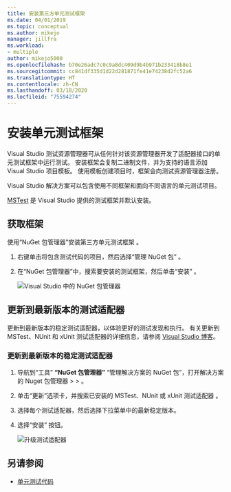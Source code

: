 ```yaml
---
title: 安装第三方单元测试框架
ms.date: 04/01/2019
ms.topic: conceptual
ms.author: mikejo
manager: jillfra
ms.workload:
- multiple
author: mikejo5000
ms.openlocfilehash: b70e26adc7c0c9a8dc409d9b4b971b233418b8e1
ms.sourcegitcommit: cc841df335d1d22d281871fe41e74238d2fc52a6
ms.translationtype: HT
ms.contentlocale: zh-CN
ms.lasthandoff: 03/18/2020
ms.locfileid: "75594274"
---
```

# <a name="install-unit-test-frameworks"></a>安装单元测试框架

Visual Studio 测试资源管理器可从任何针对该资源管理器开发了适配器接口的单元测试框架中运行测试。 安装框架会复制二进制文件，并为支持的语言添加 Visual Studio 项目模板。 使用模板创建项目时，框架会向测试资源管理器注册。

Visual Studio 解决方案可以包含使用不同框架和面向不同语言的单元测试项目。

[MSTest](getting-started-with-unit-testing.md) 是 Visual Studio 提供的测试框架并默认安装。

## <a name="acquire-frameworks"></a>获取框架

使用“NuGet 包管理器”安装第三方单元测试框架  。

1. 右键单击将包含测试代码的项目，然后选择“管理 NuGet 包”  。

2. 在“NuGet 包管理器”中，搜索要安装的测试框架，然后单击“安装”   。

   ![Visual Studio 中的 NuGet 包管理器](media/vs-2019/nuget-package-manager.png)

## <a name="update-to-the-latest-test-adapters"></a>更新到最新版本的测试适配器

更新到最新版本的稳定测试适配器，以体验更好的测试发现和执行。 有关更新到 MSTest、NUnit 和 xUnit 测试适配器的详细信息，请参阅 [Visual Studio 博客](https://devblogs.microsoft.com/visualstudio/test-experience-improvements/)。

### <a name="to-update-to-the-latest-stable-test-adapter-version"></a>更新到最新版本的稳定测试适配器

1. 导航到“工具” **“NuGet 包管理器”** “管理解决方案的 NuGet 包”，打开解决方案的 Nuget 包管理器 >    >   。

2. 单击“更新”选项卡，并搜索已安装的 MSTest、NUnit 或 xUnit 测试适配器  。

3. 选择每个测试适配器，然后选择下拉菜单中的最新稳定版本。

4. 选择“安装”  按钮。

   ![升级测试适配器](media/install-adapter-upgrade.png)

## <a name="see-also"></a>另请参阅

- [单元测试代码](../test/unit-test-your-code.md)
